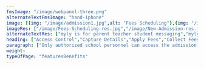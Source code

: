```yaml
---
fmsImage: "/image/webpanel-three.png"
alternateTextFmsImage: "hand-iphone"
image: [{img: "/image/admission1.jpg",alt: "Fees Scheduling"},{img: "/image/admission2.jpg",alt: "New Admission"},{img: "/image/admission3.jpg",alt: "Receipt Generation"},{img: "/image/admission4.jpg",alt: "Fees Reconcilation"},{img: "/image/admission5.jpg",alt: "Reports & Analytics"},{img: "/image/admission6.jpg",alt: "Offline Fees Collection"}]
imageRes: ["/image/Fees-Scheduling-res.jpg","/image/New-Admission-res.jpg","/image/Receipt-Generation-res.jpg","/image/Fees-Reconcilation-res.jpg","image/Reports-&-Analytics-res.jpg","/image/Offline-Fees-Collection-res.jpg"]
alternateTextRes: ["myly is for parent teacher student messaging","myly student attendance management software","download myly for institute event management","myly is for parent teacher student messaging","myly student attendance management software","download myly for institute event management"]
heading: ["Access Control","Capture Details","Apply Fees","Collect Fees","Approve Admission","Reporting",]
paragraph: ["Only authorized school personnel can access the admission management screens.","Capture student details including custom fields and documents on admission.","Apply all necessary past due and upcoming fees to the student on admission.","Collect fees by cheque, cash, PoS machine at the time of admission.","Senior managment of school still reserves the right to approve admission.","Get complete details and report on admissions in school within a particular duration."]
weight:
typeOfPage: "featuresBenefits"
---
```

